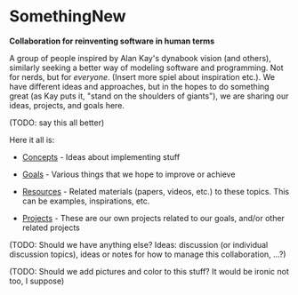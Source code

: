 # SomethingNew
**Collaboration for reinventing software in human terms**

A group of people inspired by Alan Kay's dynabook vision (and others), similarly seeking a better way of modeling software and programming. Not for nerds, but for *everyone*. (Insert more spiel about inspiration etc.). We have different ideas and approaches, but in the hopes to do something great (as Kay puts it, "stand on the shoulders of giants"), we are sharing our ideas, projects, and goals here.

(TODO: say this all better)

Here it all is:

* [Concepts](https://github.com/d-cook/SomethingNew/blob/master/Concepts.md) - Ideas about implementing stuff

* [Goals](https://github.com/d-cook/SomethingNew/blob/master/Goals.md) - Various things that we hope to improve or achieve

* [Resources](https://github.com/d-cook/SomethingNew/blob/master/Resources.md) - Related materials (papers, videos, etc.) to these topics. This can be examples, inspirations, etc.

* [Projects](https://github.com/d-cook/SomethingNew/blob/master/Projects.md) - These are our own projects related to our goals, and/or other related projects

(TODO: Should we have anything else? Ideas: discussion (or individual discussion topics), ideas or notes for how to manage this collaboration, ...?)

(TODO: Should we add pictures and color to this stuff? It would be ironic not too, I suppose)
